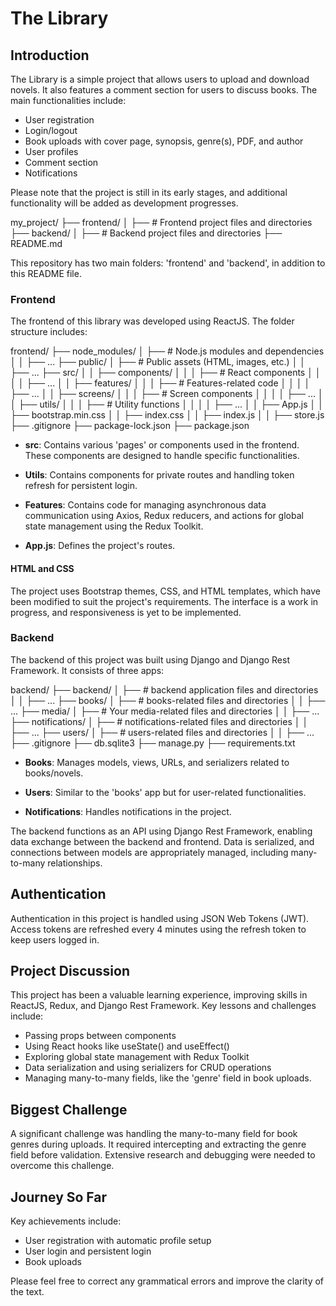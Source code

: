 # The Library

## Introduction

The Library is a simple project that allows users to upload and download novels. It also features a comment section for users to discuss books. The main functionalities include:

- User registration
- Login/logout
- Book uploads with cover page, synopsis, genre(s), PDF, and author
- User profiles
- Comment section
- Notifications

Please note that the project is still in its early stages, and additional functionality will be added as development progresses.

my_project/
├── frontend/
│   ├── # Frontend project files and directories
├── backend/
│   ├── # Backend project files and directories
├── README.md

This repository has two main folders: 'frontend' and 'backend', in addition to this README file.

### Frontend

The frontend of this library was developed using ReactJS. The folder structure includes:

frontend/
├── node_modules/
│   ├── # Node.js modules and dependencies
│   │   ├── ...
├── public/
│   ├── # Public assets (HTML, images, etc.)
│   │   ├── ...
├── src/
│   │   ├── components/
│   │   │   ├── # React components
│   │   │   │   ├── ...
│   │   ├── features/
│   │   │   ├── # Features-related code
│   │   │   │   ├── ...
│   │   ├── screens/
│   │   │   ├── # Screen components
│   │   │   │   ├── ...
│   │   ├── utils/
│   │   │   ├── # Utility functions
│   │   │   │   ├── ...
│   │   ├── App.js
│   │   ├── bootstrap.min.css
│   │   ├── index.css
│   │   ├── index.js
│   │   ├── store.js
├── .gitignore
├── package-lock.json
├── package.json


- **src**: Contains various 'pages' or components used in the frontend. These components are designed to handle specific functionalities.

- **Utils**: Contains components for private routes and handling token refresh for persistent login.

- **Features**: Contains code for managing asynchronous data communication using Axios, Redux reducers, and actions for global state management using the Redux Toolkit.

- **App.js**: Defines the project's routes.

#### HTML and CSS

The project uses Bootstrap themes, CSS, and HTML templates, which have been modified to suit the project's requirements. The interface is a work in progress, and responsiveness is yet to be implemented.

### Backend

The backend of this project was built using Django and Django Rest Framework. It consists of three apps:

backend/
├── backend/
│   ├── # backend application files and directories
│   │   ├── ...
├── books/
│   ├── # books-related files and directories
│   │   ├── ...
├── media/
│   ├── # Your media-related files and directories
│   │   ├── ...
├── notifications/
│   ├── # notifications-related files and directories
│   │   ├── ...
├── users/
│   ├── # users-related files and directories
│   │   ├── ...
├── .gitignore
├── db.sqlite3
├── manage.py
├── requirements.txt


- **Books**: Manages models, views, URLs, and serializers related to books/novels.

- **Users**: Similar to the 'books' app but for user-related functionalities.

- **Notifications**: Handles notifications in the project.

The backend functions as an API using Django Rest Framework, enabling data exchange between the backend and frontend. Data is serialized, and connections between models are appropriately managed, including many-to-many relationships.

## Authentication

Authentication in this project is handled using JSON Web Tokens (JWT). Access tokens are refreshed every 4 minutes using the refresh token to keep users logged in.

## Project Discussion

This project has been a valuable learning experience, improving skills in ReactJS, Redux, and Django Rest Framework. Key lessons and challenges include:

- Passing props between components
- Using React hooks like useState() and useEffect()
- Exploring global state management with Redux Toolkit
- Data serialization and using serializers for CRUD operations
- Managing many-to-many fields, like the 'genre' field in book uploads.

## Biggest Challenge

A significant challenge was handling the many-to-many field for book genres during uploads. It required intercepting and extracting the genre field before validation. Extensive research and debugging were needed to overcome this challenge.

## Journey So Far

Key achievements include:

- User registration with automatic profile setup
- User login and persistent login
- Book uploads

Please feel free to correct any grammatical errors and improve the clarity of the text.
